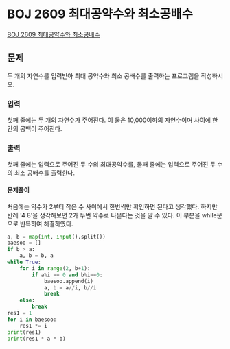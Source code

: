 # BOJ 2609 최대공약수와 최소공배수
[BOJ 2609 최대공약수와 최소공배수](https://www.acmicpc.net/problem/2609)
## 문제
두 개의 자연수를 입력받아 최대 공약수와 최소 공배수를 출력하는 프로그램을 작성하시오.

### 입력
첫째 줄에는 두 개의 자연수가 주어진다. 이 둘은 10,000이하의 자연수이며 사이에 한 칸의 공백이 주어진다.

### 출력
첫째 줄에는 입력으로 주어진 두 수의 최대공약수를, 둘째 줄에는 입력으로 주어진 두 수의 최소 공배수를 출력한다.

#### 문제풀이
처음에는 약수가 2부터 작은 수 사이에서 한번씩만 확인하면 된다고 생각했다. 하지만 반례 '4 8'을 생각해보면 2가 두번 약수로 나온다는 것을 알 수 있다. 이 부분을 while문으로 반복하여 해결하였다. 
```python
a, b = map(int, input().split())
baesoo = []
if b > a:
    a, b = b, a
while True:
    for i in range(2, b+1):
        if a%i == 0 and b%i==0:
            baesoo.append(i)
            a, b = a//i, b//i
            break
    else:
        break
res1 = 1
for i in baesoo:
    res1 *= i
print(res1)
print(res1 * a * b)
```